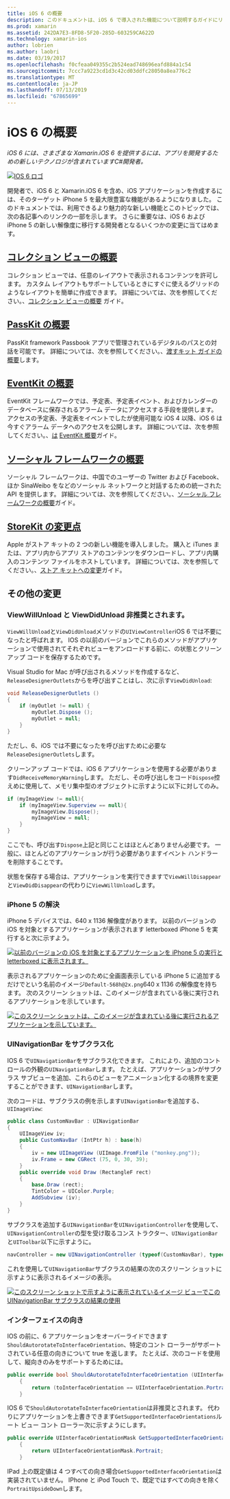 ```yaml
---
title: iOS 6 の概要
description: このドキュメントは、iOS 6 で導入された機能について説明するガイドにリンクしています。 コレクション ビュー、PassKit、ソーシャル フレームワーク、および StoreKit の変更内容はすべて説明します。
ms.prod: xamarin
ms.assetid: 242DA7E3-8FD8-5F20-285D-603259CA622D
ms.technology: xamarin-ios
author: lobrien
ms.author: laobri
ms.date: 03/19/2017
ms.openlocfilehash: f0cfeaa049355c2b524ead748696eafd884a1c54
ms.sourcegitcommit: 7ccc7a9223cd1d3c42cd03ddfc28050a8ea776c2
ms.translationtype: MT
ms.contentlocale: ja-JP
ms.lasthandoff: 07/13/2019
ms.locfileid: "67865699"
---
```

# <a name="introduction-to-ios-6"></a>iOS 6 の概要

_iOS 6 には、さまざまな Xamarin.iOS 6 を提供するには、アプリを開発するための新しいテクノロジが含まれていますC#開発者。_

[![](images/ios6-large.jpg "IOS 6 ロゴ")](images/ios6-large.jpg#lightbox)

開発者で、iOS 6 と Xamarin.iOS 6 を含め、iOS アプリケーションを作成するには、そのターゲット iPhone 5 を最大限豊富な機能があるようになりました。
このドキュメントでは、利用できるより魅力的な新しい機能とこのトピックでは、次の各記事へのリンクの一部を示します。 さらに重要なは、iOS 6 および iPhone 5 の新しい解像度に移行する開発者となるいくつかの変更に当てはめます。


## <a name="introduction-to-collection-viewsiosuser-interfacecontrolsuicollectionviewmd"></a>[コレクション ビューの概要](~/ios/user-interface/controls/uicollectionview.md)

コレクション ビューでは、任意のレイアウトで表示されるコンテンツを許可します。 カスタム レイアウトもサポートしているときにすぐに使えるグリッドのようなレイアウトを簡単に作成できます。 詳細については、次を参照してください。、[コレクション ビューの概要](~/ios/user-interface/controls/uicollectionview.md) [](~/ios/user-interface/controls/uicollectionview.md)ガイド。


## <a name="introduction-to-passkitiosplatformpasskitmd"></a>[PassKit の概要](~/ios/platform/passkit.md)

PassKit framework Passbook アプリで管理されているデジタルのパスとの対話を可能です。 詳細については、次を参照してください。、[渡すキット ガイドの概要](~/ios/platform/passkit.md)します。


## <a name="introduction-to-eventkitiosplatformeventkitmd"></a>[EventKit の概要](~/ios/platform/eventkit.md)

EventKit フレームワークでは、予定表、予定表イベント、およびカレンダーのデータベースに保存されるアラーム データにアクセスする手段を提供します。 アクセスの予定表、予定表をイベントでしたが使用可能な iOS 4 以降、iOS 6 は今すぐアラーム データへのアクセスを公開します。 詳細については、次を参照してください。、[は](~/ios/platform/eventkit.md) [EventKit 概要](~/ios/platform/eventkit.md)ガイド。


## <a name="introduction-to-the-social-frameworkiosplatformsocial-frameworkmd"></a>[ソーシャル フレームワークの概要](~/ios/platform/social-framework.md)

ソーシャル フレームワークは、中国でのユーザーの Twitter および Facebook、ほか SinaWeibo をなどのソーシャル ネットワークと対話するための統一された API を提供します。 詳細については、次を参照してください。、[ソーシャル フレームワークの概要](~/ios/platform/social-framework.md)ガイド。


## <a name="changes-to-storekitchanges-to-storekitmd"></a>[StoreKit の変更点](changes-to-storekit.md)

Apple がストア キットの 2 つの新しい機能を導入しました。 購入と iTunes または、アプリ内からアプリ ストアのコンテンツをダウンロードし、アプリ内購入のコンテンツ ファイルをホストしています。 詳細については、次を参照してください。、[ストア キットへの変更](changes-to-storekit.md)ガイド。


## <a name="other-changes"></a>その他の変更


### <a name="viewwillunload-and-viewdidunload-deprecated"></a>ViewWillUnload と ViewDidUnload 非推奨とされます。

`ViewWillUnload`と`ViewDidUnload`メソッドの`UIViewController`iOS 6 では不要になったと呼ばれます。 IOS の以前のバージョンでこれらのメソッドがアプリケーションで使用されてそれぞれビューをアンロードする前に、の状態とクリーンアップ コードを保存するためです。

Visual Studio for Mac が呼び出されるメソッドを作成するなど、`ReleaseDesignerOutlets`からを呼び出すことはし、次に示す`ViewDidUnload`:

```csharp
void ReleaseDesignerOutlets ()
{
    if (myOutlet != null) {
        myOutlet.Dispose ();
        myOutlet = null;
    }
}
```

ただし、6、iOS では不要になったを呼び出すために必要な`ReleaseDesignerOutlets`します。   
   
   
   
クリーンアップ コードでは、iOS 6 アプリケーションを使用する必要があります`DidReceiveMemoryWarning`します。 ただし、その呼び出しをコード`Dispose`控えめに使用して、メモリ集中型のオブジェクトに示すように以下に対してのみ。

```csharp
if (myImageView != null){
    if (myImageView.Superview == null){
        myImageView.Dispose();
        myImageView = null;
    }
}
```

ここでも、呼び出す`Dispose`上記と同じことはほとんどありません必要です。 一般に、ほとんどのアプリケーションが行う必要がありますイベント ハンドラーを削除することです。

状態を保存する場合は、アプリケーションを実行できますで`ViewWillDisappear`と`ViewDidDisappear`の代わりに`ViewWillUnload`します。


### <a name="iphone-5-resolution"></a>iPhone 5 の解決

iPhone 5 デバイスでは、640 x 1136 解像度があります。 以前のバージョンの iOS を対象とするアプリケーションが表示されます letterboxed iPhone 5 を実行すると次に示すよう。

 [![](images/01-letterboxed.png "以前のバージョンの iOS を対象とするアプリケーションを iPhone 5 の実行と letterboxed に表示されます。")](images/01-letterboxed.png#lightbox)

表示されるアプリケーションのために全画面表示している iPhone 5 に追加するだけでという名前のイメージ`Default-568h@2x.png`640 x 1136 の解像度を持ちます。 次のスクリーン ショットは、このイメージが含まれている後に実行されるアプリケーションを示しています。

 [![](images/02-fullscreen.png "このスクリーン ショットは、このイメージが含まれている後に実行されるアプリケーションを示しています。")](images/02-fullscreen.png#lightbox)

### <a name="subclassing-uinavigationbar"></a>UINavigationBar をサブクラス化

IOS 6 で`UINavigationBar`をサブクラス化できます。 これにより、追加のコントロールの外観の`UINavigationBar`します。 たとえば、アプリケーションがサブクラス サブビューを追加、これらのビューをアニメーション化するの境界を変更することができます、`UINavigationBar`します。

次のコードは、サブクラスの例を示します`UINavigationBar`を追加する、 `UIImageView`:

```csharp
public class CustomNavBar : UINavigationBar
{
    UIImageView iv;
    public CustomNavBar (IntPtr h) : base(h)
    {
        iv = new UIImageView (UIImage.FromFile ("monkey.png"));
        iv.Frame = new CGRect (75, 0, 30, 39);
    }
    public override void Draw (RectangleF rect)
    {
        base.Draw (rect);
        TintColor = UIColor.Purple;
        AddSubview (iv);
    }
}
```

サブクラスを追加する`UINavigationBar`を`UINavigationController`を使用して、`UINavigationController`の型を受け取るコンス トラクター、`UINavigationBar`と`UIToolbar`以下に示すように。

```csharp
navController = new UINavigationController (typeof(CustomNavBar), typeof(UIToolbar));
```

これを使用して`UINavigationBar`サブクラスの結果の次のスクリーン ショットに示すように表示されるイメージの表示。

 [![](images/03-navbar.png "このスクリーン ショットで示すように表示されているイメージ ビューでこの UINavigationBar サブクラスの結果の使用")](images/03-navbar.png#lightbox)

### <a name="interface-orientation"></a>インターフェイスの向き

IOS の前に、6 アプリケーションをオーバーライドできます`ShouldAutorotateToInterfaceOrientation`、特定のコント ローラーがサポートされている任意の向きについて true を返します。 たとえば、次のコードを使用して、縦向きのみをサポートするためには。

```csharp
public override bool ShouldAutorotateToInterfaceOrientation (UIInterfaceOrientation toInterfaceOrientation)
    {
        return (toInterfaceOrientation == UIInterfaceOrientation.Portrait);
    }
```

IOS 6 で`ShouldAutorotateToInterfaceOrientation`は非推奨とされます。
代わりにアプリケーションを上書きできます`GetSupportedInterfaceOrientations`ルート ビュー コント ローラー次に示すようにします。

```csharp
public override UIInterfaceOrientationMask GetSupportedInterfaceOrientations ()
    {
        return UIInterfaceOrientationMask.Portrait;
    }
```

IPad 上の既定値は 4 つすべての向き場合`GetSupportedInterfaceOrientation`は実装されていません。 IPhone と iPod Touch で、既定ではすべての向きを除く`PortraitUpsideDown`します。
